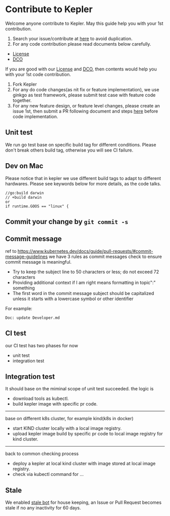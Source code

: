 # Contribute to Kepler

Welcome anyone contribute to Kepler.
May this guide help you with your 1st contribution.

1. Search your issue/contribute at [here](https://github.com/sustainable-computing-io/kepler/issues) to avoid duplication.
1. For any code contribution please read documents below carefully.
- [License](./LICENSE)
- [DCO](./DCO)

If you are good with our [License](./LICENSE) and [DCO](./DCO), then contents would help you with your 1st code contribution.

1. Fork Kepler
1. For any do code changes(as nit fix or feature implementation), we use ginkgo as test framework, please submit test case with feature code together.
1. For any new feature design, or feature level changes, please create an issue 1st, then submit a PR following document and steps [here](./enhancements/README.md) before code implementation.

## Unit test
We run go test base on specific build tag for different conditions.
Please don't break others build tag, otherwise you will see CI failure.

## Dev on Mac
Please notice that in kepler we use different build tags to adapt to different hardwares.
Please see keywords below for more details, as the code talks.
```
//go:build darwin
// +build darwin
or
if runtime.GOOS == "linux" {
```

## Commit your change by `git commit -s`

## Commit message
ref to https://www.kubernetes.dev/docs/guide/pull-requests/#commit-message-guidelines
we have 3 rules as commit messages check to ensure commit message is meaningful.
- Try to keep the subject line to 50 characters or less; do not exceed 72 characters
- Providing additional context if I am right means formatting in topic":" something
- The first word in the commit message subject should be capitalized unless it starts with a lowercase symbol or other identifier

For example:
```
Doc: update Developer.md
```

## CI test
our CI test has two phases for now
- unit test
- integration test

## Integration test
It should base on the miminal scope of unit test succeeded.
the logic is
- download tools as kubectl.
- build kepler image with specific pr code.
----------------------------------------------------------------
base on different k8s cluster, for example kind(k8s in docker)
- start KIND cluster locally with a local image registry.
- upload kepler image build by specific pr code to local image registry for kind cluster.
--------------------------------------------------------------------------------
back to common checking process
- deploy a kepler at local kind cluster with image stored at local image registry.
- check via kubectl command for ...

## Stale
We enabled [stale bot](https://github.com/probot/stale) for house keeping, an Issue or Pull Request becomes stale if no any inactivity for 60 days.
